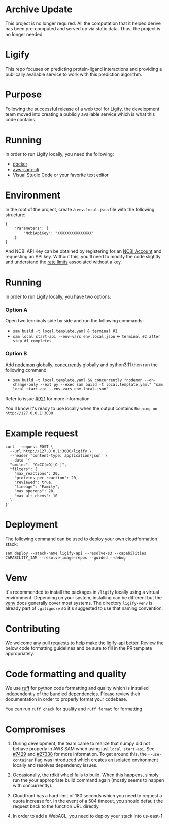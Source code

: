 # Archive Update

This project is no longer required. All the computation that it helped derive has been pre-computed and served up via static data. Thus, the project is no longer needed.

# Ligify
This repo focuses on predicting protein-ligand interactions and providing a publically available service to work with this prediction algorithm.

# Purpose

Following the successful release of a web tool for Ligify, the development team moved into creating a publicly available service which is what this code contains. 

# Running

In order to run Ligify locally, you need the following:

- [docker](https://docs.docker.com/engine/install/)
- [aws-sam-cli](https://github.com/aws/aws-sam-cli)
- [Visual Studio Code](https://code.visualstudio.com/download) or your favorite text editor

# Environment

In the root of the project, create a `env.local.json` file with the following structure:

```
{
    "Parameters": {
        "NcbiApiKey": "XXXXXXXXXXXXXXX"
    }
}
```

And NCBI API Key can be obtained by registering for an [NCBI Account](https://support.nlm.nih.gov/knowledgebase/article/KA-05317/en-us) and requesting an API key. Without this, you'll need to modify the code slightly and understand the [rate limits](https://support.nlm.nih.gov/knowledgebase/article/KA-05318/en-us) associated without a key. 

# Running

In order to run Ligify locally, you have two options:

### Option A

Open two terminals side by side and run the following commands:

- `sam build -t local.template.yaml` <- `terminal #1`
- `sam local start-api --env-vars env.local.json` <- `terminal #2 after step #1 completes`

### Option B

Add [nodemon](https://www.npmjs.com/package/nodemon) globally, [concurrently](https://www.npmjs.com/package/concurrently) globally and python3.11 then run the following command:

- `sam build -t local.template.yaml && concurrently "nodemon --on-change-only --ext py --exec sam build -t local.template.yaml" "sam local start-api --env-vars env.local.json"`

Refer to issue [#921](https://github.com/aws/aws-sam-cli/issues/921) for more information

You'll know it's ready to use locally when the output contains `Running on http://127.0.0.1:3000`

# Example request

```
curl --request POST \
  --url http://127.0.0.1:3000/ligify \
  --header 'content-type: application/json' \
  --data '{
  "smiles": "C=CC(=O)[O-]",
  "filters": {
    "max_reactions": 20,
    "proteins_per_reaction": 20,
    "reviewed": true,
    "lineage": "Family",
    "max_operons": 20,
    "max_alt_chems": 10
  }
}'
```

# Deployment

The following command can be used to deploy your own cloudformation stack:

`sam deploy --stack-name ligify-api --resolve-s3 --capabilities CAPABILITY_IAM --resolve-image-repos --guided --debug`

# Venv

It's recommended to install the packages in `/ligify` locally using a virtual environment. Depending on your system, installing can be different but the [venv](https://docs.python.org/3/library/venv.html) docs generally cover most systems. The directory `ligify-venv` is already part of `.gitignore` so it's suggested to use that naming convention.

# Contributing

We welcome any pull requests to help make the ligify-api better. Review the below code formatting guidelines and be sure to fill in the PR template appropriately.

# Code formatting and quality

We use [ruff](https://github.com/astral-sh/ruff) for python code formatting and quality which is installed independently of the bundled dependencies. Please review their documentation in order to properly format your codebase. 

You can run `ruff check` for quality and `ruff format` for formatting

# Compromises

1. During development, the team came to realize that numpy did not behave properly in AWS SAM when using just `local start-api`. See [#7429](https://github.com/aws/aws-sam-cli/issues/7429) and [#27338](https://github.com/numpy/numpy/issues/27338) for more information. To get around this, the `--use-container` flag was introduced which creates an isolated environment locally and resolves dependency issues.

2. Occasionally, the rdkit wheel fails to build. When this happens, simply run the your appropriate build command again (mostly seems to happen with concurrently).

3. Cloudfront has a hard limit of 180 seconds which you need to request a quota increase for. In the event of a 504 timeout, you should default the request back to the function URL directly.

4. In order to add a WebACL, you need to deploy your stack into us-east-1. 